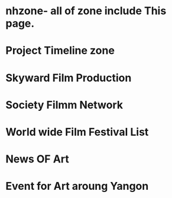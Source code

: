 # nhzone- all of zone include This page.
# Project Timeline zone
# Skyward Film Production
# Society Filmm Network
# World wide Film Festival List
# News OF Art
# Event for Art aroung Yangon
